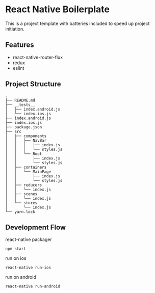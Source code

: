 # React Native Boilerplate

This is a project template with batteries included to speed up project initiation.

## Features

*   react-native-router-flux
*   redux
*   eslint

## Project Structure

```
.
├── README.md
├── __tests__
│   ├── index.android.js
│   └── index.ios.js
├── index.android.js
├── index.ios.js
├── package.json
├── src
│   ├── components
│   │   ├── NavBar
│   │   │   ├── index.js
│   │   │   └── styles.js
│   │   └── Root
│   │       ├── index.js
│   │       └── styles.js
│   ├── containers
│   │   └── MainPage
│   │       ├── index.js
│   │       └── styles.js
│   ├── reducers
│   │   └── index.js
│   ├── scenes
│   │   └── index.js
│   └── stores
│       └── index.js
└── yarn.lock
```

## Development Flow

react-native packager

```
npm start
```

run on ios
```
react-native run-ios
```

run on android
```
react-native run-android
```
